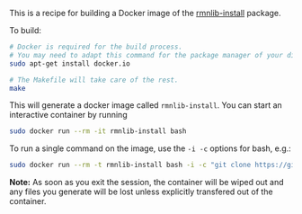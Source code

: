 This is a recipe for building a Docker image of the [rmnlib-install](https://github.com/mfvalin/rmnlib-install) package.

To build:
```sh
# Docker is required for the build process.
# You may need to adapt this command for the package manager of your distro.
sudo apt-get install docker.io

# The Makefile will take care of the rest.
make
```

This will generate a docker image called `rmnlib-install`.  You can start an interactive container by running
```sh
sudo docker run --rm -it rmnlib-install bash
```

To run a single command on the image, use the `-i -c` options for bash, e.g.:
```sh
sudo docker run --rm -t rmnlib-install bash -i -c "git clone https://gitlab.com/ECCC_CMDN/vgrid -b b_6.4 --depth 1; vgrid/CI/build_and_tests.ksh"
```

**Note:** As soon as you exit the session, the container will be wiped out and any files you generate will be lost unless explicitly transfered out of the container.



